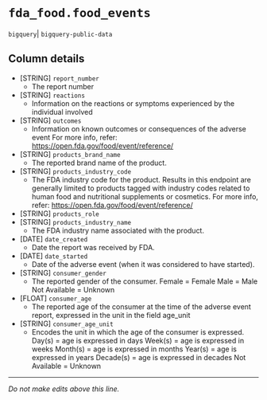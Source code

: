 # `fda_food.food_events`
`bigquery`| `bigquery-public-data`

## Column details
* [STRING]    `report_number`
  - The report number
* [STRING]    `reactions`
  - Information on the reactions or symptoms experienced by the individual involved
* [STRING]    `outcomes`
  - Information on known outcomes or consequences of the adverse event  For more info, refer: https://open.fda.gov/food/event/reference/
* [STRING]    `products_brand_name`
  - The reported brand name of the product.
* [STRING]    `products_industry_code`
  - The FDA industry code for the product. Results in this endpoint are generally limited to products tagged with industry codes related to human food and nutritional supplements or cosmetics.  For more info, refer: https://open.fda.gov/food/event/reference/
* [STRING]    `products_role`
* [STRING]    `products_industry_name`
  - The FDA industry name associated with the product.
* [DATE]      `date_created`
  - Date the report was received by FDA.
* [DATE]      `date_started`
  - Date of the adverse event (when it was considered to have started).
* [STRING]    `consumer_gender`
  - The reported gender of the consumer. Female = Female Male = Male Not Available = Unknown
* [FLOAT]     `consumer_age`
  - The reported age of the consumer at the time of the adverse event report, expressed in the unit in the field age_unit
* [STRING]    `consumer_age_unit`
  - Encodes the unit in which the age of the consumer is expressed.  Day(s) = age is expressed in days Week(s) = age is expressed in weeks Month(s) = age is expressed in months Year(s) = age is expressed in years Decade(s) = age is expressed in decades Not Available = Unknown

-------------------------------------------------------------------------------
*Do not make edits above this line.*

